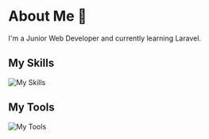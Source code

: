# About Me 👋
I'm a Junior Web Developer and currently learning Laravel.

## My Skills
![My Skills](https://skillicons.dev/icons?i=html,css,bootstrap,js,php,laravel,wordpress,python&theme=light)

## My Tools
![My Tools](https://skillicons.dev/icons?i=vscode,vim,git,github,ps,linux&theme=light)
